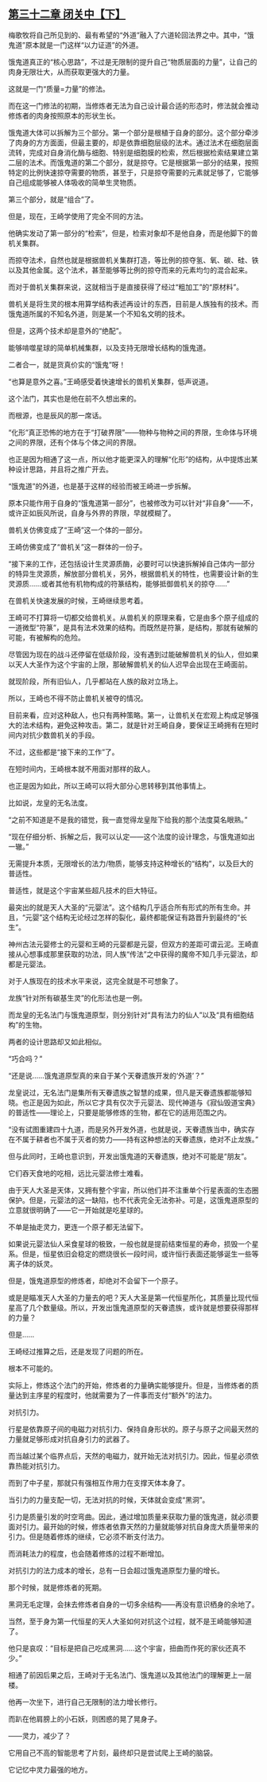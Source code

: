 ## [第三十二章 闭关中【下】](https://www.xxbiquge.com/11_11207/9205439.html)


  梅歌牧将自己所见到的、最有希望的“外道”融入了六道轮回法界之中。其中，“饿鬼道”原本就是一门这样“以力证道”的外道。

  饿鬼道真正的“核心思路”，不过是无限制的提升自己“物质层面的力量”，让自己的肉身无限壮大，从而获取更强大的力量。

  这就是一门“质量=力量”的修法。

  而在这一门修法的初期，当修炼者无法为自己设计最合适的形态时，修法就会推动修炼者的肉身按照原本的形状生长。

  饿鬼道大体可以拆解为三个部分。第一个部分是根植于自身的部分。这个部分牵涉了肉身的方方面面，但最主要的，却是依靠细胞层级的法术。通过法术在细胞层面流转，完成对自身消化酶与细胞、特别是细胞膜的检索，然后根据检索结果建立第二层的法术。而饿鬼道的第二个部分，就是掠夺。它是根据第一部分的结果，按照特定的比例快速掠夺需要的物质，甚至于，只是掠夺需要的元素就足够了，它能够自己组成能够被人体吸收的简单生灵物质。

  第三个部分，就是“组合”了。

  但是，现在，王崎学使用了完全不同的方法。

  他确实发动了第一部分的“检索”，但是，检索对象却不是他自身，而是他脚下的兽机关集群。

  而掠夺法术，自然也就是根据兽机关集群打造，等比例的掠夺氢、氧、碳、硅、铁以及其他金属。这个法术，甚至能够等比例的掠夺而来的元素均匀的混合起来。

  而对于兽机关集群来说，这就相当于是直接获得了经过“粗加工”的“原材料”。

  兽机关是将生灵的根本用算学结构表述再设计的东西，目前是人族独有的技术。而饿鬼道所属的不知名外道，则是某一个不知名文明的技术。

  但是，这两个技术却是意外的“绝配”。

  能够啃噬星球的简单机械集群，以及支持无限增长结构的饿鬼道。

  二者合一，就是货真价实的“饿鬼”呀！

  “也算是意外之喜。”王崎感受着快速增长的兽机关集群，低声说道。

  这个法门，其实也是他在前不久想出来的。

  而根源，也是辰风的那一席话。

  “化形”真正恐怖的地方在于“打破界限”——物种与物种之间的界限，生命体与环境之间的界限，还有个体与个体之间的界限。

  也正是因为相通了这一点，所以他才能更深入的理解“化形”的结构，从中提炼出某种设计思路，并且将之推广开去。

  “饿鬼道”的外道，也是基于这样的经验而被王崎进一步拆解。

  原本只能作用于自身的“饿鬼道第一部分”，也被修改为可以针对“非自身”——不，或许正如辰风所说，自身与外界的界限，早就模糊了。

  兽机关仿佛变成了“王崎”这一个体的一部分。

  王崎仿佛变成了“兽机关”这一群体的一份子。

  “接下来的工作，还包括设计生灵源质酶，必要时可以快速拆解掉自己体内一部分的特异生灵源质，解放部分兽机关，另外，根据兽机关的特性，也需要设计新的生灵源质……或者其他有机物构成的符篆结构，能够抵御兽机关的掠夺……”

  在兽机关快速发展的时候，王崎继续思考着。

  王崎可不打算将一切都交给兽机关。从兽机关的原理来看，它是由多个原子组成的一道微型“符篆”，是具有法术效果的结构。而既然是符篆，是结构，那就有破解的可能，有被解构的危险。

  尽管因为现在的战斗还停留在低级阶段，没有遇到过能破解兽机关的仙人，但如果以天人大圣作为这个宇宙的上限，那破解兽机关的仙人迟早会出现在王崎面前。

  就现阶段，所有旧仙人，几乎都站在人族的敌对立场上。

  所以，王崎也不得不防止兽机关被夺的情况。

  目前来看，应对这种敌人，也只有两种策略。第一，让兽机关在宏观上构成足够强大的法术结构，避免这种攻击。第二，就是针对王崎自身，要保证王崎拥有在短时间内对抗少数兽机关的手段。

  不过，这些都是“接下来的工作”了。

  在短时间内，王崎根本就不用面对那样的敌人。

  也正是因为如此，所以王崎可以将大部分心思转移到其他事情上。

  比如说，龙皇的无名法度。

  “之前不知道是不是我的错觉，我一直觉得龙皇陛下给我的那个法度莫名眼熟。”

  “现在仔细分析、拆解之后，我可以认定——这个法度的设计理念，与饿鬼道如出一辙。”

  无需提升本质，无限增长的法力/物质，能够支持这种增长的“结构”，以及巨大的普适性。

  普适性，就是这个宇宙某些超凡技术的巨大特征。

  最突出的就是天人大圣的“元婴法”。这个结构几乎适合所有形式的所有生命。并且，“元婴”这个结构无论经过怎样的裂化，最终都能保证有路晋升到最终的“长生”。

  神州古法元婴修士的元婴和王崎的元婴都是元婴，但双方的差距可谓云泥。王崎直接从心想事成那里获取的功法，同人族“传法”之中获得的魔帝不知几手元婴法，却都是元婴法。

  对于人族现在的技术水平来说，这完全就是不可想象了。

  龙族“针对所有碳基生灵”的化形法也是一例。

  而龙皇的无名法门与饿鬼道原型，则分别针对“具有法力的仙人”以及“具有细胞结构”的生物。

  两者的设计思路却又如此相似。

  “巧合吗？”

  “还是说……饿鬼道原型真的来自于某个天眷遗族开发的‘外道’？”

  龙皇说过，无名法门是集所有天眷遗族之智慧的成果，但凡是天眷遗族都能够知晓。也正是因为如此，所以它才具有仅次于元婴法、现代神道与《寂仙毁道宝典》的普适性——理论上，只要是能够修炼的生物，都在它的适用范围之内。

  “没有试图重建四十九道，而是另外开发外道，也就是说，天眷遗族当中，确实存在不属于耕者也不属于灭者的势力——持有这种想法的天眷遗族，绝对不止龙族。”

  但与此同时，王崎也意识到，开发出饿鬼道的天眷遗族，绝对不可能是“朋友”。

  它们吞天食地的吃相，远比元婴法修士难看。

  由于天人大圣是天体，又拥有整个宇宙，所以他们并不注重单个行星表面的生态圈保护。但是，元婴法的这一缺陷，也不代表完全无法弥补。可是，这饿鬼道原型的立意就很明确了——它一开始就是吃星球的。

  不单是抽走灵力，更连一个原子都无法留下。

  如果说元婴法仙人采食星球的极致，一般也就是提前结束恒星的寿命，损毁一个星系。但是，恒星依旧会稳定的燃烧很长一段时间，或许恒行表面还能够诞生一些等离子体的妖灵。

  但是，饿鬼道原型的修炼者，却绝对不会留下一个原子。

  或是是瞄准天人大圣的力量去的吧？天人大圣是第一代恒星所化，其质量比现代恒星高了几个数量级。所以，开发出饿鬼道原型的天眷遗族，或许就是想要获得那样的力量？

  但是……

  王崎经过推算之后，还是发现了问题的所在。

  根本不可能的。

  实际上，修炼这个法门的开始，修炼者的力量确实能够提升。但是，当修炼者的质量达到主序星的程度时，他就需要为了一件事而支付“额外”的法力。

  对抗引力。

  行星是依靠原子间的电磁力对抗引力、保持自身形状的。原子与原子之间最天然的力量就足够形成对抗自身引力的武器了。

  而当越过某个临界点后，天然的电磁力，就开始无法对抗引力。因此，恒星必须依靠热能对抗引力。

  而到了中子星，那就只有强相互作用力在支撑天体本身了。

  当引力的力量支配一切，无法对抗的时候，天体就会变成“黑洞”。

  引力是质量引发的时空弯曲。因此，通过增加质量来获取力量的饿鬼道，就必须要面对引力。最开始的时候，修炼者依靠天然的力量就能够对抗自身庞大质量带来的引力。但是随着修炼的继续，它必须不断支付法力。

  而消耗法力的程度，也会随着修炼的过程不断增加。

  对抗引力的法力成本的增长，总有一日会超过饿鬼道原型力量的增长。

  那个时候，就是修炼者的死期。

  黑洞无毛定理，会抹去修炼者自身的一切多余结构——再没有意识栖身的余地了。

  当然，至于身为第一代恒星的天人大圣如何对抗这个过程，就不是王崎能够知道了。

  他只是哀叹：“目标是把自己吃成黑洞……这个宇宙，扭曲而作死的家伙还真不少。”

  相通了前因后果之后，王崎对于无名法门、饿鬼道以及其他法门的理解更上一层楼。

  他再一次坐下，进行自己无限制的法力增长修行。

  而趴在他肩膀上的小石妖，则困惑的晃了晃身子。

  ——灵力，减少了？

  它用自己不高的智能思考了片刻，最终却只是尝试爬上王崎的脑袋。

  它记忆中灵力最强的地方。

